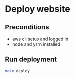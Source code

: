 # Deploy website

## Preconditions

- aws cli setup and logged in
- node and yarn installed

## Run deployment

```bash
make deploy
```
